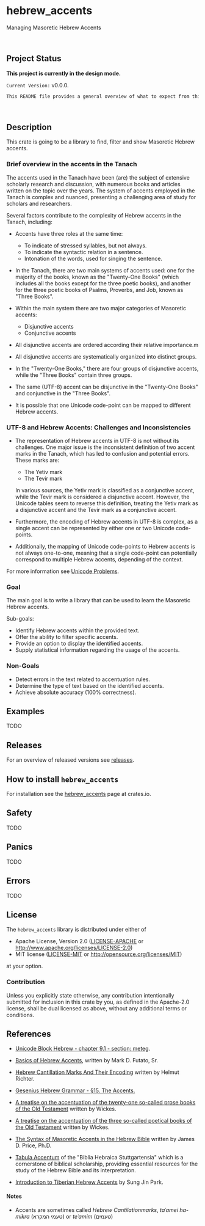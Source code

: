 # hebrew_accents

Managing Masoretic Hebrew Accents

</br>

## Project Status 

**This project is currently in the design mode.**

`Current Version:`  v0.0.0.

``` txt
This README file provides a general overview of what to expect from this library.
```

</br>

## Description
 
This crate is going to be a library to find, filter and show Masoretic Hebrew accents. 

### Brief overview in the accents in the Tanach
 
The accents used in the Tanach have been (are) the subject of extensive scholarly research and discussion, with numerous books and articles written on the topic over the years. The system of accents employed in the Tanach is complex and nuanced, presenting a challenging area of study for scholars and researchers.

Several factors contribute to the complexity of Hebrew accents in the Tanach, including:
- Accents have three roles at the same time:
  - To indicate of stressed syllables, but not always.
  - To indicate the syntactic relation in a sentence.
  - Intonation of the words, used for singing the sentence.

-  In the Tanach, there are two main systems of accents used: one for the majority of the books, known as the "Twenty-One Books" (which includes all the books except for the three poetic books), and another for the three poetic books of Psalms, Proverbs, and Job, known as "Three Books".

- Within the main system there are two major categories of Masoretic accents:
  - Disjunctive accents
  - Conjunctive accents

- All disjunctive accents are ordered according their relative importance.m
  
- All disjunctive accents are systematically organized into distinct groups. 

- In the "Twenty-One Books," there are four groups of disjunctive accents, while the "Three Books" contain three groups.

- The same (UTF-8) accent can be disjunctive in the "Twenty-One Books" and conjunctive in the "Three Books".

- It is possible that one Unicode code-point can be mapped to different Hebrew accents.

### UTF-8 and Hebrew Accents: Challenges and Inconsistencies

- The representation of Hebrew accents in UTF-8 is not without its challenges. One major issue is the inconsistent definition of two accent marks in the Tanach, which has led to confusion and potential errors. These marks are:

   -  The Yetiv mark
   -  The Tevir mark

  In various sources, the Yetiv mark is classified as a conjunctive accent, while the Tevir mark is considered a disjunctive accent. However, the Unicode tables seem to reverse this definition, treating the Yetiv mark as a disjunctive accent and the Tevir mark as a conjunctive accent.

- Furthermore, the encoding of Hebrew accents in UTF-8 is complex, as a single accent can be represented by either one or two Unicode code-points. 

- Additionally, the mapping of Unicode code-points to Hebrew accents is not always one-to-one, meaning that a single code-point can potentially correspond to multiple Hebrew accents, depending of the context.

For more information see [Unicode Problems](https://mechon-mamre.org/c/hr/unicode.htm).

### Goal

The main goal is to write a library that can be used to learn the Masoretic Hebrew accents.

Sub-goals:
- Identify Hebrew accents within the provided text.
- Offer the ability to filter specific accents.
- Provide an option to display the identified accents.
- Supply statistical information regarding the usage of the accents.

### Non-Goals

- Detect errors in the text related to accentuation rules.
- Determine the type of text based on the identified accents.
- Achieve absolute accuracy (100% correctness).

## Examples

TODO

## Releases

For an overview of released versions see [releases](https://github.com/Roestdev/hebrew_accents/releases).   

## How to install `hebrew_accents`

For installation see the [hebrew_accents](https://crates.io/crates/hebrew_accents) page at crates.io.

## Safety

TODO

## Panics

TODO

## Errors

TODO

## License

The `hebrew_accents` library is distributed under either of

 * Apache License, Version 2.0
   ([LICENSE-APACHE](LICENSE-APACHE) or
   <http://www.apache.org/licenses/LICENSE-2.0>)
 * MIT license
   ([LICENSE-MIT](LICENSE-MIT) or
   <http://opensource.org/licenses/MIT>)

at your option.

### Contribution

Unless you explicitly state otherwise, any contribution intentionally submitted
for inclusion in this crate by you, as defined in the Apache-2.0 license, shall
be dual licensed as above, without any additional terms or conditions.

## References

 - [Unicode Block Hebrew - chapter 9.1 - section: meteg](https://www.unicode.org/charts/PDF/U0590.pdf).
  
 - [Basics of Hebrew Accents](https://zondervanacademic.com/products/basics-of-hebrew-accents), written by Mark D. Futato, Sr.

 - [Hebrew Cantillation Marks And Their Encoding](https://mechon-mamre.org/c/hr/index.htm) written by Helmut Richter.
  
 - [Gesenius Hebrew Grammar - §15. The Accents.](https://en.wikisource.org/wiki/Gesenius%27_Hebrew_Grammar/15._The_Accents)

 - [A treatise on the accentuation of the twenty-one so-called prose books of the Old Testament](https://archive.org/details/treatiseonaccent00wickuoft) written by Wickes.

 - [A treatise on the accentuation of the three so-called poetical books of the Old Testament](https://archive.org/details/treatiseonaccent0000wick) written by Wickes.

 - [The Syntax of Masoretic Accents in the Hebrew Bible](https://jamesdprice.com/images/21_Syntax_of_Accents_rev._ed..pdf) written by James D. Price, Ph.D.

 - [Tabula Accentum](https://www.oakleys.org.uk/files/blog_files/2023/05/tabula_accentuum.pdf) of the "Biblia Hebraica Stuttgartensia" which is a cornerstone of biblical scholarship, 
providing essential resources for the study of the Hebrew Bible and its interpretation.

 - [Introduction to Tiberian Hebrew Accents](https://assets.cambridge.org/97811084/79936/excerpt/9781108479936_excerpt.pdf) by Sung Jin Park.
  
#### Notes
 - Accents are sometimes called *Hebrew Cantilationmarks*, *taʿamei ha-mikra* (טעמי המקרא) or *teʿamim* (טעמים)
